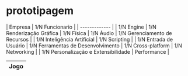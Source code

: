 # prototipagem

|    Empresa    |    1/N Funcionario    |
| ------------- |
|    1/N Engine     |    1/N Renderização Gráfica    |    1/N Física    |    1/N Áudio    |    1/N Gerenciamento de Recursos    | 
                    |    1/N Inteligência Artificial    |    1/N Scripting    |
                    |    1/N Entrada de Usuário    |    1/N Ferramentas de Desenvolvimento    |    1/N Cross-platform    |    1/N Networking    |
                    |    1/N Personalização e Extensibilidade    |    Performance    |

|     Jogo      |
| ------------- |
